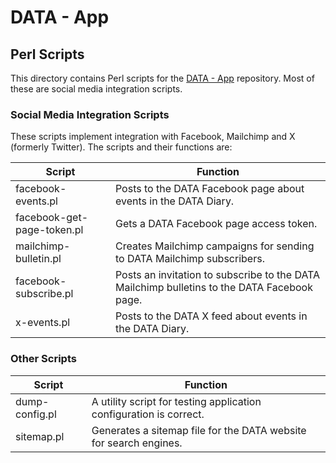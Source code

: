 # DATA - App

## Perl Scripts

This directory contains Perl scripts for the [DATA - App](https://github.com/varilink/data_app) repository. Most of these are social media integration scripts.

### Social Media Integration Scripts

These scripts implement integration with Facebook, Mailchimp and X (formerly Twitter). The scripts and their functions are:

| Script                     | Function                                                                                    |
| -------------------------- | ------------------------------------------------------------------------------------------- |
| facebook-events.pl         | Posts to the DATA Facebook page about events in the DATA Diary.                             |
| facebook-get-page-token.pl | Gets a DATA Facebook page access token.                                                     |
| mailchimp-bulletin.pl      | Creates Mailchimp campaigns for sending to DATA Mailchimp subscribers.                      |
| facebook-subscribe.pl      | Posts an invitation to subscribe to the DATA Mailchimp bulletins to the DATA Facebook page. |
| x-events.pl                | Posts to the DATA X feed about events in the DATA Diary.                                    |

### Other Scripts

| Script         | Function                                                           |
| -------------- | ------------------------------------------------------------------ |
| dump-config.pl | A utility script for testing application configuration is correct. |
| sitemap.pl     | Generates a sitemap file for the DATA website for search engines.  |
